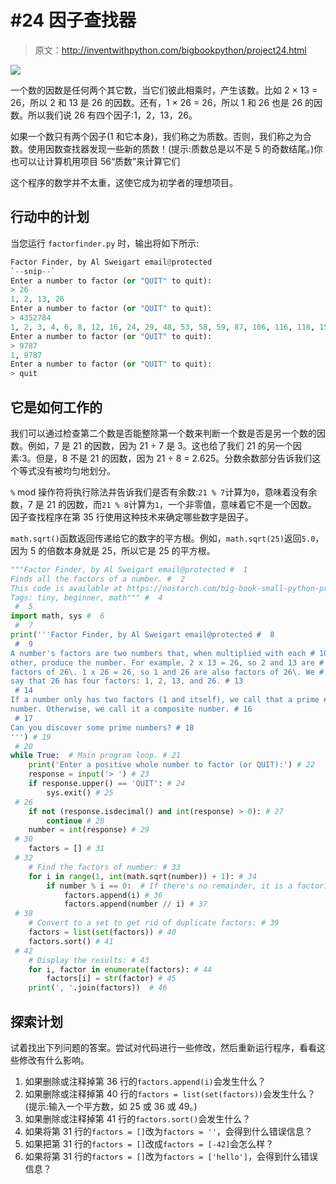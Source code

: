 # #24 因子查找器

> 原文：<http://inventwithpython.com/bigbookpython/project24.html>

![](img/9d995d63aaead72cad01120081eb8f75.png)

一个数的因数是任何两个其它数，当它们彼此相乘时，产生该数。比如 2 × 13 = 26，所以 2 和 13 是 26 的因数。还有，1 × 26 = 26，所以 1 和 26 也是 26 的因数。所以我们说 26 有四个因子:1，2，13，26。

如果一个数只有两个因子(1 和它本身)，我们称之为质数。否则，我们称之为合数。使用因数查找器发现一些新的质数！(提示:质数总是以不是 5 的奇数结尾。)你也可以让计算机用项目 56“质数”来计算它们

这个程序的数学并不太重，这使它成为初学者的理想项目。

## 行动中的计划

当您运行 `factorfinder.py` 时，输出将如下所示:

```py
Factor Finder, by Al Sweigart email@protected
`--snip--`
Enter a number to factor (or "QUIT" to quit):
> 26
1, 2, 13, 26
Enter a number to factor (or "QUIT" to quit):
> 4352784
1, 2, 3, 4, 6, 8, 12, 16, 24, 29, 48, 53, 58, 59, 87, 106, 116, 118, 159, 174, 177, 212, 232, 236, 318, 348, 354, 424, 464, 472, 636, 696, 708, 848, 944, 1272, 1392, 1416, 1537, 1711, 2544, 2832, 3074, 3127, 3422, 4611, 5133, 6148, 6254, 6844, 9222, 9381, 10266, 12296, 12508, 13688, 18444, 18762, 20532, 24592, 25016, 27376, 36888, 37524, 41064, 50032, 73776, 75048, 82128, 90683, 150096, 181366, 272049, 362732, 544098, 725464, 1088196, 1450928, 2176392, 4352784
Enter a number to factor (or "QUIT" to quit):
> 9787
1, 9787
Enter a number to factor (or "QUIT" to quit):
> quit
```

## 它是如何工作的

我们可以通过检查第二个数是否能整除第一个数来判断一个数是否是另一个数的因数。例如，7 是 21 的因数，因为 21 ÷ 7 是 3。这也给了我们 21 的另一个因素:3。但是，8 不是 21 的因数，因为 21 ÷ 8 = 2.625。分数余数部分告诉我们这个等式没有被均匀地划分。

`%` mod 操作符将执行除法并告诉我们是否有余数:`21 % 7`计算为`0`，意味着没有余数，7 是 21 的因数，而`21 % 8`计算为`1`，一个非零值，意味着它不是一个因数。因子查找程序在第 35 行使用这种技术来确定哪些数字是因子。

`math.sqrt()`函数返回传递给它的数字的平方根。例如，`math.sqrt(25)`返回`5.0`，因为 5 的倍数本身就是 25，所以它是 25 的平方根。

```py
"""Factor Finder, by Al Sweigart email@protected #  1
Finds all the factors of a number. #  2
This code is available at https://nostarch.com/big-book-small-python-programming #  3
Tags: tiny, beginner, math""" #  4
 #  5
import math, sys #  6
 #  7
print('''Factor Finder, by Al Sweigart email@protected #  8
 #  9
A number's factors are two numbers that, when multiplied with each # 10
other, produce the number. For example, 2 x 13 = 26, so 2 and 13 are # 11
factors of 26\. 1 x 26 = 26, so 1 and 26 are also factors of 26\. We # 12
say that 26 has four factors: 1, 2, 13, and 26. # 13
 # 14
If a number only has two factors (1 and itself), we call that a prime # 15
number. Otherwise, we call it a composite number. # 16
 # 17
Can you discover some prime numbers? # 18
''') # 19
 # 20
while True:  # Main program loop. # 21
    print('Enter a positive whole number to factor (or QUIT):') # 22
    response = input('> ') # 23
    if response.upper() == 'QUIT': # 24
        sys.exit() # 25
 # 26
    if not (response.isdecimal() and int(response) > 0): # 27
        continue # 28
    number = int(response) # 29
 # 30
    factors = [] # 31
 # 32
    # Find the factors of number: # 33
    for i in range(1, int(math.sqrt(number)) + 1): # 34
        if number % i == 0:  # If there's no remainder, it is a factor. # 35
            factors.append(i) # 36
            factors.append(number // i) # 37
 # 38
    # Convert to a set to get rid of duplicate factors: # 39
    factors = list(set(factors)) # 40
    factors.sort() # 41
 # 42
    # Display the results: # 43
    for i, factor in enumerate(factors): # 44
        factors[i] = str(factor) # 45
    print(', '.join(factors))  # 46
```

## 探索计划

试着找出下列问题的答案。尝试对代码进行一些修改，然后重新运行程序，看看这些修改有什么影响。

1.  如果删除或注释掉第 36 行的`factors.append(i)`会发生什么？
2.  如果删除或注释掉第 40 行的`factors = list(set(factors))`会发生什么？(提示:输入一个平方数，如 25 或 36 或 49。)
3.  如果删除或注释掉第 41 行的`factors.sort()`会发生什么？
4.  如果将第 31 行的`factors = []`改为`factors = ''`，会得到什么错误信息？
5.  如果把第 31 行的`factors = []`改成`factors = [-42]`会怎么样？
6.  如果将第 31 行的`factors = []`改为`factors = ['hello']`，会得到什么错误信息？